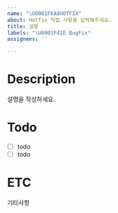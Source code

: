 ```yaml
---
name: "\U0001F6A8HOTFIX"
about: Hotfix 작업 사항을 입력해주세요.
title: 설명
labels: "\U0001F41E BugFix"
assignees: ''

---
```


# Description
설명을 작성하세요.
   
# Todo
- [ ] todo
- [ ] todo
   
# ETC
기타사항
